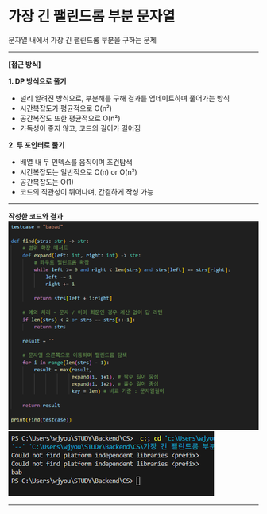 # 가장 긴 팰린드롬 부분 문자열
문자열 내에서 가장 긴 팰린드롬 부분을 구하는 문제

---

**[접근 방식]**

**1. DP 방식으로 풀기**
- 널리 알려진 방식으로, 부분해를 구해 결과를 업데이트하며 풀어가는 방식
- 시간복잡도가 평균적으로 O(n²)
- 공간복잡도 또한 평균적으로 O(n²)
- 가독성이 좋지 않고, 코드의 길이가 길어짐

**2. 투 포인터로 풀기**
- 배열 내 두 인덱스를 움직이며 조건탐색
- 시간복잡도는 일반적으로 O(n) or O(n²)
- 공간복잡도는 O(1)
- 코드의 직관성이 뛰어나며, 간결하게 작성 가능
---

**작성한 코드와 결과**<br>
<img src="./images/code.png"/><br>
<img src="./images/result.png"/>

---
